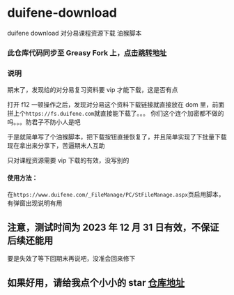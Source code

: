 # duifene-download

duifene download 对分易课程资源下载 油猴脚本

### 此仓库代码同步至 Greasy Fork 上，[点击跳转地址](https://greasyfork.org/zh-CN/scripts/483531-duifene-download)

### 说明

期末了，发现给的对分易复习资料要 vip 才能下载，这是否有点

打开 f12 一顿操作之后，发现对分易这个资料下载链接就直接放在 dom 里，前面拼上个`https://fs.duifene.com`就直接能下载了。。。
你们这个连个加密都不做的吗。。。防君子不防小人是吧

于是就简单写了个油猴脚本，把下载按钮直接恢复了，并且简单实现了下批量下载
现在拿出来分享下，苦逼期末人互助

只对课程资源需要 vip 下载的有效，没写别的

#### 使用方法：

在`https://www.duifene.com/_FileManage/PC/StFileManage.aspx`页启用脚本，有弹窗出现说明有用

## 注意，测试时间为 2023 年 12 月 31 日有效，不保证后续还能用

要是失效了等下回期末再说吧，没准会回来修下

## 如果好用，请给我点个小小的 star [仓库地址](https://github.com/9WiSHao/duifene-download)

